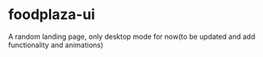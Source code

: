 # foodplaza-ui
A random landing page, only desktop mode for now(to be updated and add functionality and animations)


